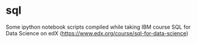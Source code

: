 # sql
Some ipython notebook scripts compiled while taking IBM course SQL for Data Science on edX (https://www.edx.org/course/sql-for-data-science)
